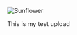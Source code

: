 

![Sunflower](https://upload.wikimedia.org/wikipedia/commons/4/40/Sunflower_sky_backdrop.jpg)

This is my test upload
